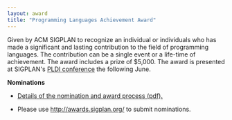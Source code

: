 ```yaml
---
layout: award
title: "Programming Languages Achievement Award"
---
```

Given by ACM SIGPLAN to recognize an individual or individuals who
has made a significant and lasting contribution to the field of
programming languages. The contribution can be a single event or a
life-time of achievement. The award includes a prize of $5,000. The
award is presented at SIGPLAN's [PLDI conference](/Conferences/PLDI) the
following June.  

**Nominations**  

- [Details of the nomination and award process (pdf).](http://www.sigplan.org/sites/default/files/award-nominations.pdf)

- Please use <http://awards.sigplan.org/> to submit nominations.
